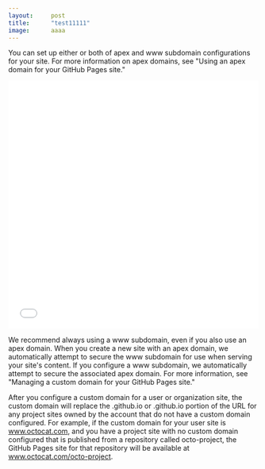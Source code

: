 ```yaml
---
layout:     post
title:      "test11111"
image:      aaaa
---
```


You can set up either or both of apex and www subdomain configurations for your site. For more information on apex domains, see "Using an apex domain for your GitHub Pages site."

<iframe id="videoFrame" src="//player.bilibili.com/player.html?aid=77156864&bvid=BV14J411X7uc&cid=131971626&page=1&danmaku=0" allowfullscreen="yes" width="100%" height="500" scrolling="no" frameborder="0"></iframe>

<script type="text/javascript">
function resizeVideoFrame(){
var iframe = document.getElementById("videoFrame");
try{
iframe.height = iframe.width / 1.7;
}catch (ex){}
}
window.setInterval("resizeVideoFrame()", 200);
</script>


We recommend always using a www subdomain, even if you also use an apex domain. When you create a new site with an apex domain, we automatically attempt to secure the www subdomain for use when serving your site's content. If you configure a www subdomain, we automatically attempt to secure the associated apex domain. For more information, see "Managing a custom domain for your GitHub Pages site."

After you configure a custom domain for a user or organization site, the custom domain will replace the <user>.github.io or <organization>.github.io portion of the URL for any project sites owned by the account that do not have a custom domain configured. For example, if the custom domain for your user site is www.octocat.com, and you have a project site with no custom domain configured that is published from a repository called octo-project, the GitHub Pages site for that repository will be available at www.octocat.com/octo-project.
